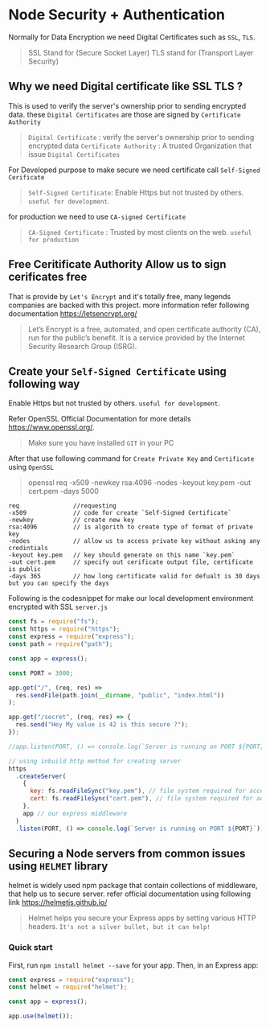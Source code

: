 # Node Security + Authentication

Normally for Data Encryption we need Digital Certificates such as `SSL`, `TLS`.

> SSL Stand for (Secure Socket Layer)
> TLS stand for (Transport Layer Security)

## Why we need Digital certificate like SSL TLS ?

This is used to verify the server's ownership prior to sending encrypted data. these `Digital Certificates` are those are signed by `Certificate Authority`

> `Digital Certificate` : verify the server's ownership prior to sending encrypted data
> `Certificate Authority` : A trusted Organization that issue `Digital Certificates`

For Developed purpose to make secure we need certificate call `Self-Signed Cerificate`

> `Self-Signed Certificate`: Enable Https but not trusted by others. `useful for development`.

for production we need to use `CA-signed Certificate`

> `CA-Signed Certificate` : Trusted by most clients on the web. `useful for production`

## Free Ceritificate Authority Allow us to sign cerificates free

That is provide by `Let's Encrypt` and it's totally free, many legends companies are backed with this project. more information refer following documentation https://letsencrypt.org/

> Let’s Encrypt is a free, automated, and open certificate authority (CA), run for the public’s benefit. It is a service provided by the Internet Security Research Group (ISRG).

## Create your `Self-Signed Certificate` using following way

Enable Https but not trusted by others. `useful for development`.

Refer OpenSSL Official Documentation for more details https://www.openssl.org/.

> Make sure you have installed `GIT` in your PC

After that use following command for `Create Private Key` and `Certificate` using `OpenSSL`

> openssl req -x509 -newkey rsa:4096 -nodes -keyout key.pem -out cert.pem -days 5000

```
req               //requesting
-x509             // code for create `Self-Signed Certificate`
-newkey           // create new key
rsa:4096          // is algorith to create type of format of private key
-nodes            // allow us to access private key without asking any credintials
-keyout key.pem   // key should generate on this name `key.pem`
-out cert.pem     // specify out cerificate output file, certificate is public
-days 365         // how long certificate valid for defualt is 30 days but you can specify the days
```

Following is the codesnippet for make our local development environment encrypted with SSL `server.js`

```javascript
const fs = require("fs");
const https = require("https");
const express = require("express");
const path = require("path");

const app = express();

const PORT = 3000;

app.get("/", (req, res) =>
  res.sendFile(path.join(__dirname, "public", "index.html"))
);

app.get("/secret", (req, res) => {
  res.send("Hey My value is 42 is this secure ?");
});

//app.listen(PORT, () => console.log(`Server is running on PORT ${PORT}`));

// using inbuild http method for creating server
https
  .createServer(
    {
      key: fs.readFileSync("key.pem"), // file system required for access file
      cert: fs.readFileSync("cert.pem"), // file system required for access file
    },
    app // our express middleware
  )
  .listen(PORT, () => console.log(`Server is running on PORT ${PORT}`));
```

## Securing a Node servers from common issues using `HELMET` library

helmet is widely used npm package that contain collections of middleware, that help us to secure server. refer official documentation using following link https://helmetjs.github.io/

> Helmet helps you secure your Express apps by setting various HTTP headers. `It's not a silver bullet, but it can help!`

### Quick start

First, run `npm install helmet --save` for your app. Then, in an Express app:

```javascript
const express = require("express");
const helmet = require("helmet");

const app = express();

app.use(helmet());
```
